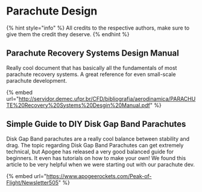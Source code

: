 # Parachute Design

{% hint style="info" %}
All credits to the respective authors, make sure to give them the credit they deserve.
{% endhint %}

## Parachute Recovery Systems Design Manual

Really cool document that has basically all the fundamentals of most parachute recovery systems. A great reference for even small-scale parachute development.

{% embed url="http://servidor.demec.ufpr.br/CFD/bibliografia/aerodinamica/PARACHUTE%20Recovery%20Systems%20Desgin%20Manual.pdf" %}

## Simple Guide to DIY Disk Gap Band Parachutes

Disk Gap Band parachutes are a really cool balance between stability and drag. The topic regarding Disk Gap Band Parachutes can get extremely technical, but Apogee has released a very good balanced guide for beginners. It even has tutorials on how to make your own! We found this article to be very helpful when we were starting out with our parachute dev.

{% embed url="https://www.apogeerockets.com/Peak-of-Flight/Newsletter505" %}
